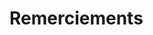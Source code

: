 [description]: # "People that have made great contributions to security in the Samizdat application"
[keywords]: # "security,people,gratitude"

# Remerciements